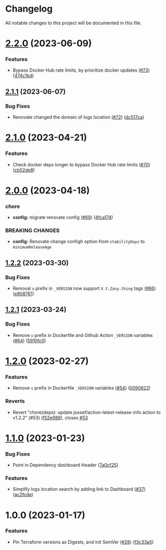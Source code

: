# Changelog

All notable changes to this project will be documented in this file.

# [2.2.0](https://github.com/SpotOnInc/renovate-config/compare/v2.1.1...v2.2.0) (2023-06-09)


### Features

* Bypass Docker Hub rate limits, by prioritize docker updates ([#73](https://github.com/SpotOnInc/renovate-config/issues/73)) ([474c1bd](https://github.com/SpotOnInc/renovate-config/commit/474c1bd4101430cb09dab789533045547462c043))

## [2.1.1](https://github.com/SpotOnInc/renovate-config/compare/v2.1.0...v2.1.1) (2023-06-07)


### Bug Fixes

* Renovate changed the domain of logs location ([#72](https://github.com/SpotOnInc/renovate-config/issues/72)) ([dc517ca](https://github.com/SpotOnInc/renovate-config/commit/dc517ca257df333dead37d5b01453718e71cbce4))

# [2.1.0](https://github.com/SpotOnInc/renovate-config/compare/v2.0.0...v2.1.0) (2023-04-21)


### Features

* Check docker deps longer to bypass Docker Hub rate limits ([#70](https://github.com/SpotOnInc/renovate-config/issues/70)) ([cb52de8](https://github.com/SpotOnInc/renovate-config/commit/cb52de83dd51baf4b7b88d09b17de7b4fb74267e))

# [2.0.0](https://github.com/SpotOnInc/renovate-config/compare/v1.2.2...v2.0.0) (2023-04-18)


### chore

* **config:** migrate renovate config ([#69](https://github.com/SpotOnInc/renovate-config/issues/69)) ([4fca174](https://github.com/SpotOnInc/renovate-config/commit/4fca17490a8b2dd8df39ca93d26f50d1fb106473))


### BREAKING CHANGES

* **config:** Renovate change configh option from `stabilityDays` to `minimumReleaseAge`

## [1.2.2](https://github.com/SpotOnInc/renovate-config/compare/v1.2.1...v1.2.2) (2023-03-30)


### Bug Fixes

* Removal `v` prefix in `_VERSION` now support `X.Y.Zany.thing` tags ([#66](https://github.com/SpotOnInc/renovate-config/issues/66)) ([e808761](https://github.com/SpotOnInc/renovate-config/commit/e808761abc0ceb98b255c5c5d6b1378168dff20e))

## [1.2.1](https://github.com/SpotOnInc/renovate-config/compare/v1.2.0...v1.2.1) (2023-03-24)


### Bug Fixes

* Remove `v` prefix in Dockerfile and Github Action `_VERSION` variables ([#64](https://github.com/SpotOnInc/renovate-config/issues/64)) ([5910fc0](https://github.com/SpotOnInc/renovate-config/commit/5910fc0e8cfca02521dd00cf64aad842529dcbef))

# [1.2.0](https://github.com/SpotOnInc/renovate-config/compare/v1.1.0...v1.2.0) (2023-02-27)


### Features

* Remove `v` prefix in Dockerfile `_VERSION` variables ([#54](https://github.com/SpotOnInc/renovate-config/issues/54)) ([0090822](https://github.com/SpotOnInc/renovate-config/commit/0090822746015f84522cc382aa28e6c07909d147))


### Reverts

* Revert "chore(deps): update jossef/action-latest-release-info action to v1.2.2" (#53) ([f52e989](https://github.com/SpotOnInc/renovate-config/commit/f52e989d7fa4734db4a880e7098c0fb73cfb0c02)), closes [#53](https://github.com/SpotOnInc/renovate-config/issues/53)

# [1.1.0](https://github.com/SpotOnInc/renovate-config/compare/v1.0.0...v1.1.0) (2023-01-23)


### Bug Fixes

* Point in Dependency dashboard Header ([7a0cf25](https://github.com/SpotOnInc/renovate-config/commit/7a0cf257fab713a459f621098f63fe6270e80a97))


### Features

* Simplify logs location search by adding link to Dashboard ([#37](https://github.com/SpotOnInc/renovate-config/issues/37)) ([ac2fcde](https://github.com/SpotOnInc/renovate-config/commit/ac2fcdebd4bbe0c12d153f85b52fa327cee952a4))

# 1.0.0 (2023-01-17)


### Features

* Pin Terraform versions as Digests, and init SemVer ([#28](https://github.com/SpotOnInc/renovate-config/issues/28)) ([f3c33a5](https://github.com/SpotOnInc/renovate-config/commit/f3c33a522e1b3cebd7b2dc3e1d0ff2e0697ae5f5))

